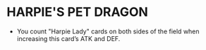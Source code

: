 # HARPIE'S PET DRAGON

*   You count "Harpie Lady" cards on both sides of the field when increasing this card’s ATK and DEF.
